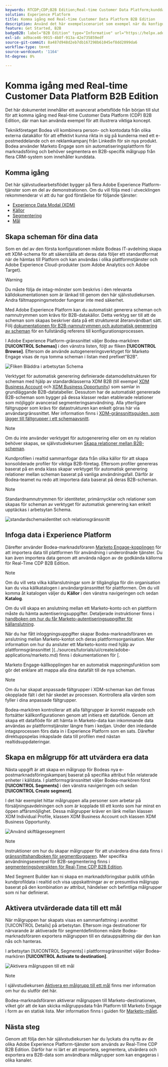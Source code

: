```yaml
---
keywords: RTCDP;CDP;B2B Edition;Real-time Customer Data Platform;kunddataplattform i realtid;cdp i realtid;b2b;cdp
solution: Experience Platform
title: Komma igång med Real-time Customer Data Platform B2B Edition
description: Använd det här exempelscenariot som exempel när du konfigurerar din implementering av Adobe Real-time Customer Data Platform B2B Edition.
feature: Get Started, B2B
badgeB2B: label="B2B Edition" type="Informative" url="https://helpx.adobe.com/legal/product-descriptions/real-time-customer-data-platform-b2b-edition-prime-and-ultimate-packages.html newtab=true"
exl-id: ad9ace46-9915-4b8f-913a-42e735859edf
source-git-commit: 8a487d948d2eb7db167298b61045ef8dd2099da6
workflow-type: tm+mt
source-wordcount: '1164'
ht-degree: 0%

---
```


# Komma igång med Real-time Customer Data Platform B2B Edition

Det här dokumentet innehåller ett avancerat arbetsflöde från början till slut för att komma igång med Real-time Customer Data Platform (CDP) B2B Edition, där man kan använda exempel för att illustrera viktiga koncept.

Teknikföretaget Bodea vill kombinera person- och kontodata från olika externa datakällor för att effektivt kunna rikta in sig på kunderna med ett e-postmeddelande och en reklamkampanj från LinkedIn för sin nya produkt. Bodea använder Marketo Engage som sin automatiseringsplattform för marknadsföring och behöver segmentera en B2B-specifik målgrupp från flera CRM-system som innehåller kunddata.

## Komma igång

Det här självstudiearbetsflödet bygger på flera Adobe Experience Platform-tjänster som en del av demonstrationen. Om du vill följa med i utvecklingen rekommenderar vi att du har god förståelse för följande tjänster:

- [Experience Data Modal (XDM)](../xdm/home.md)
- [Källor](../sources/home.md)
- [Segmentering](../segmentation/home.md)
- [Mål ](../destinations/home.md)

## Skapa scheman för dina data

Som en del av den första konfigurationen måste Bodeas IT-avdelning skapa ett XDM-schema för att säkerställa att deras data följer ett standardformat när de hämtas till Platform och kan användas i olika plattformstjänster och Adobe Experience Cloud-produkter (som Adobe Analytics och Adobe Target).

>[!WARNING]
>
>Du måste följa de intag-mönster som beskrivs i den relevanta källdokumentationen som är länkad till genom den här självstudiekursen. Andra fältmappningsmetoder fungerar inte med säkerhet.

Med Adobe Experience Platform kan du automatiskt generera scheman och namnutrymmen som krävs för B2B-datakällor. Detta verktyg ser till att de scheman som skapas beskriver data på ett strukturerat återanvändbart sätt. Följ [dokumentationen för B2B-namnutrymmen och automatisk generering av scheman](../sources/connectors/adobe-applications/marketo/marketo-namespaces.md) för en fullständig referens till konfigurationsprocessen.

I Adobe Experience Platform-gränssnittet väljer Bodea-markören **[!UICONTROL Schemas]** i den vänstra listen, följt av fliken **[!UICONTROL Browse]**. Eftersom de använde autogenereringsverktyget för Marketo Engage visas de nya tomma scheman i listan med prefixet&quot;B2B&quot;.

![Fliken Bläddra i arbetsytan Schema](./assets/b2b-tutorial/empty-b2b-schemas.png)

Verktyget för automatisk generering definierade datamodellstrukturen för scheman med hjälp av standardklasserna XDM B2B (till exempel [XDM Business Account](../xdm/classes/b2b/business-account.md) och [XDM Business Opportunity](../xdm/classes/b2b/business-opportunity.md)) som samlar in grundläggande B2B-datatabeller. Dessutom har de automatiskt genererade B2B-scheman som bygger på dessa klasser redan etablerade relationer som möjliggör avancerad segmenteringsanvändning. Alla ytterligare fältgrupper som krävs för datastrukturen kan enkelt göras här via användargränssnittet. Mer information finns i [XDM-gränssnittsguiden, som lägger till fältgrupper i ett schemaavsnitt](../xdm/ui/resources/schemas.md#add-field-groups).

>[!NOTE]
> 
>Om du inte använder verktyget för autogenerering eller om en ny relation behöver skapas, se självstudiekursen [Skapa relationer mellan B2B-scheman](../xdm/tutorials/relationship-b2b.md).

Kundprofilen i realtid sammanfogar data från olika källor för att skapa konsoliderade profiler för viktiga B2B-företag. Eftersom profiler genereras baserat på en enda klass skapar verktyget för automatisk generering relationer mellan scheman baserat på vanliga användningsfall. Därför är Bodea-teamet nu redo att importera data baserat på deras B2B-scheman.

>[!NOTE]
> 
>Standardnamnutrymmen för identiteter, primärnycklar och relationer som skapas för scheman av verktyget för automatisk generering kan enkelt upptäckas i arbetsytan Schema.
>
>![standardschemaidentitet och relationsgränssnitt](./assets/b2b-tutorial/schema-identity-relationship.png)

## Infoga data i Experience Platform

Därefter använder Bodea-marknadsföraren [Marketo Engage-kopplingen](../sources/connectors/adobe-applications/marketo/marketo.md) för att importera data till plattformen för användning i underordnade tjänster. Du kan även importera data genom att använda någon av de godkända källorna för Real-Time CDP B2B Edition.

>[!NOTE]
> 
>Om du vill veta vilka källanslutningar som är tillgängliga för din organisation kan du visa källkatalogen i användargränssnittet för plattformen. Om du vill komma åt katalogen väljer du **Källor** i den vänstra navigeringen och sedan **Katalog**.

Om du vill skapa en anslutning mellan ett Marketo-konto och en plattform måste du hämta autentiseringsuppgifter. Detaljerade instruktioner finns i [handboken om hur du får Marketo-autentiseringsuppgifter för källanslutning](../sources/connectors/adobe-applications/marketo/marketo-auth.md).

När du har fått inloggningsuppgifter skapar Bodea-marknadsföraren en anslutning mellan Marketo-kontot och deras plattformsorganisation. Mer information om hur du ansluter ett Marketo-konto med hjälp av plattformsgränssnittet ](../sources/tutorials/ui/create/adobe-applications/marketo.md) finns i dokumentationen för [.

Marketo Engage-källkopplingen har en automatisk mappningsfunktion som gör det enklare att mappa alla dina datafält till de nya scheman.

>[!NOTE]
> 
>Om du har skapat anpassade fältgrupper i XDM-scheman kan det finnas okopplade fält i det här skedet av processen. Kontrollera alla värden som fyller i dina anpassade fältgrupper.

Bodea-markören kontrollerar att alla fältgrupper är korrekt mappade och fortsätter källkonfigurationen genom att initiera ett dataflöde. Genom att skapa ett dataflöde för att hämta in Marketo-data kan inkommande data användas av plattformstjänster längre fram i kedjan. Under den inledande intagsprocessen förs data in i Experience Platform som en sats. Därefter direktuppspelas inkapslade data till profilen med nästan realtidsuppdateringar.

## Skapa en målgrupp för att utvärdera era data

Nästa uppgift är att skapa en målgrupp för Bodeas nya e-postmarknadsföringskampanj baserat på specifika attribut från relaterade enheter i källdata. I plattformsgränssnittet väljer Bodea-markören först **[!UICONTROL Segments]** i den vänstra navigeringen och sedan **[!UICONTROL Create segment]**.

I det här exemplet hittar målgruppen alla personer som arbetar på försäljningsavdelningen och som är kopplade till ett konto som har minst en öppen affärsmöjlighet. Dessa målgrupper kräver en länk mellan klassen XDM Individual Profile, klassen XDM Business Account och klassen XDM Business Opportunity.

![Använd skiftlägessegment](./assets/b2b-tutorial/use-case-segment.png)

>[!NOTE]
> 
>Instruktioner om hur du skapar målgrupper för att utvärdera dina data finns i [gränssnittshandboken för segmentbyggaren](../segmentation/ui/segment-builder.md). Mer specifika användningsexempel för B2B-segmentering finns i [segmenteringsöversikten för Real-Time CDP B2B Edition](./segmentation/b2b.md).

Med Segment Builder kan ni skapa en marknadsföringsbar publik utifrån kundprofildata i realtid och visa uppskattningar av er presumtiva målgrupp baserat på den kombination av attribut, händelser och befintliga målgrupper som ni har definierat.

## Aktivera utvärderade data till ett mål

När målgruppen har skapats visas en sammanfattning i avsnittet [!UICONTROL Details] på arbetsytan. Eftersom inga destinationer för närvarande är aktiverade för segmentdefinitionen måste Bodea-marknadsföraren exportera målgruppen till en datauppsättning där den kan nås och hanteras.

I arbetsytan [!UICONTROL Segments] i plattformsgränssnittet väljer Bodea-markören **[!UICONTROL Activate to destination]**.

![Aktivera målgruppen till ett mål](./assets/b2b-tutorial/activate-to-destination.png)

>[!NOTE]
> 
>I självstudiekursen [Aktivera en målgrupp till ett mål](https://experienceleague.adobe.com/docs/marketo/using/product-docs/core-marketo-concepts/smart-lists-and-static-lists/static-lists/push-an-adobe-experience-cloud-segment-to-a-marketo-static-list.html) finns mer information om hur du slutför det här.

Bodea-marknadsföraren aktiverar målgruppen till Marketo-destinationen, vilket gör att de kan skicka målgruppsdata från Platform till Marketo Engage i form av en statisk lista. Mer information finns i guiden för [Marketo-målet](https://experienceleague.adobe.com/docs/experience-platform/destinations/catalog/adobe/marketo-engage.html).

## Nästa steg

Genom att följa den här självstudiekursen har du lyckats dra nytta av de olika Adobe Experience Platform-tjänster som används av Real-Time CDP B2B Edition. Därför har ni lärt er att importera, segmentera, utvärdera och exportera era B2B-data som användbara målgrupper som kan engageras i olika kanaler.
